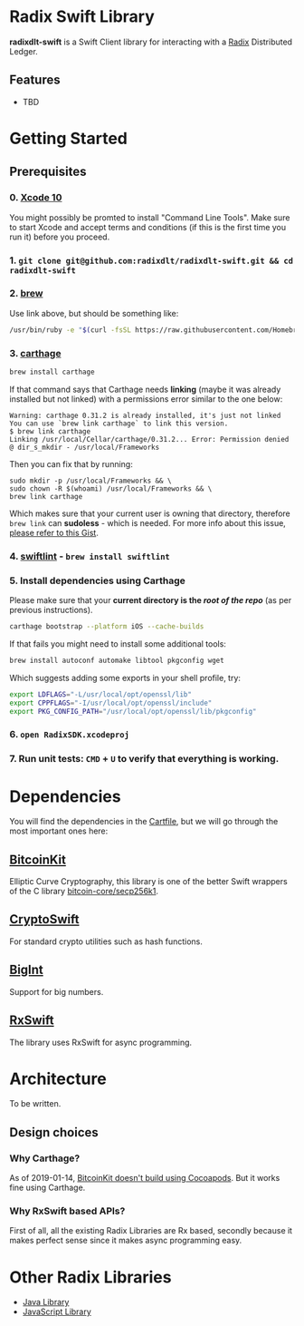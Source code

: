 # Radix Swift Library

**radixdlt-swift** is a Swift Client library for interacting with a [Radix](https://www.radixdlt.com) Distributed Ledger.

## Features
* TBD

# Getting Started

## Prerequisites
### 0. [Xcode 10](https://itunes.apple.com/gb/app/xcode/id497799835?mt=12)
You might possibly be promted to install "Command Line Tools". Make sure to start Xcode and accept terms and conditions (if this is the first time you run it) before you proceed.
### 1. `git clone git@github.com:radixdlt/radixdlt-swift.git && cd radixdlt-swift`
### 2. [brew](https://brew.sh/)
Use link above, but should be something like:
```bash
/usr/bin/ruby -e "$(curl -fsSL https://raw.githubusercontent.com/Homebrew/install/master/install)"
```
### 3. [carthage](https://github.com/Carthage/Carthage)
```bash
brew install carthage
```

If that command says that Carthage needs **linking** (maybe it was already installed but not linked) with a permissions error similar to the one below:
```
Warning: carthage 0.31.2 is already installed, it's just not linked
You can use `brew link carthage` to link this version.
$ brew link carthage
Linking /usr/local/Cellar/carthage/0.31.2... Error: Permission denied @ dir_s_mkdir - /usr/local/Frameworks
```

Then you can fix that by running:
```
sudo mkdir -p /usr/local/Frameworks && \
sudo chown -R $(whoami) /usr/local/Frameworks && \
brew link carthage
```

Which makes sure that your current user is owning that directory, therefore `brew link` can **sudoless** - which is needed. For more info about this issue, [please refer to this Gist](https://gist.github.com/irazasyed/7732946).

### 4. [swiftlint](https://github.com/realm/SwiftLint) - `brew install swiftlint`
### 5. Install dependencies using Carthage
Please make sure that your **current directory is the _root of the repo_** (as per previous instructions).
```bash
carthage bootstrap --platform iOS --cache-builds
```

If that fails you might need to install some additional tools:
```bash
brew install autoconf automake libtool pkgconfig wget
````

Which suggests adding some exports in your shell profile, try:

```bash
export LDFLAGS="-L/usr/local/opt/openssl/lib"
export CPPFLAGS="-I/usr/local/opt/openssl/include"
export PKG_CONFIG_PATH="/usr/local/opt/openssl/lib/pkgconfig"
```

### 6. `open RadixSDK.xcodeproj`
### 7. Run unit tests: `CMD` + `U` to verify that everything is working. 

# Dependencies

You will find the dependencies in the [Cartfile](Cartfile), but we will go through the most important ones here:

## [BitcoinKit](https://github.com/yenom/BitcoinKit)
Elliptic Curve Cryptography, this library is one of the better Swift wrappers of the C library [bitcoin-core/secp256k1](https://github.com/bitcoin-core/secp256k1).

## [CryptoSwift](https://github.com/krzyzanowskim/CryptoSwift)
For standard crypto utilities such as hash functions.

## [BigInt](https://github.com/attaswift/BigInt)
Support for big numbers.

## [RxSwift](https://github.com/ReactiveX/RxSwift)
The library uses RxSwift for async programming.

# Architecture

To be written.

## Design choices

### Why Carthage?
As of 2019-01-14, [BitcoinKit doesn't build using Cocoapods](https://github.com/yenom/BitcoinKit/issues/193). But it works fine using Carthage.

### Why RxSwift based APIs?
First of all, all the existing Radix Libraries are Rx based, secondly because it makes perfect sense since it makes async programming easy.

# Other Radix Libraries
* [Java Library](https://github.com/radixdlt/radixdlt-java)
* [JavaScript Library](https://github.com/radixdlt/radixdlt-js)